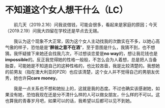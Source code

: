 # 不知道这个女人想干什么（LC）

&emsp;&emsp;前几天（2019.2.16）问我说借钱，可能会很多，看起来是家庭的原因；今天（2019.2.19）问我大四留在学校还是早点去无锡。

&emsp;&emsp;我认为这个现象不大正常，因为这个女人主动找我的次数实在不多，以她心高气傲的样子，恐怕是是“**醉翁之意不在酒**”，至于意图是什么，我猜不到，也不想猜。我怀疑接下来她还会找我几次，不过想谈恋爱是**no way**的，想让我花钱也是**impossible**的。反正我觉得她的性格一般般，不怎么会为人着想，总是把人当备胎耍，可能她是不知道自己的这种性格的，也比较吝啬，我是比较清楚的。我想她的前男友（指在澳大利亚的PZR）也应该清楚，这个女人并不觉得自己的男朋友优秀，她也许**只care money**。

&emsp;&emsp;我是一点关系也不想和她扯上的，这就是我的态度。不过也确实该感谢她，如果没有她，恐怕我现在还是分不清什么样的人可以做女朋友，什么样的不可以。这也算我的青春岁月吧，如果可以的话，我希望以后都可以见不到她。